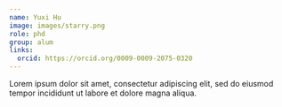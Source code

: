 ```yaml
---
name: Yuxi Hu
image: images/starry.png
role: phd
group: alum
links:
  orcid: https://orcid.org/0009-0009-2075-0320
---
```


Lorem ipsum dolor sit amet, consectetur adipiscing elit, sed do eiusmod tempor incididunt ut labore et dolore magna aliqua.
